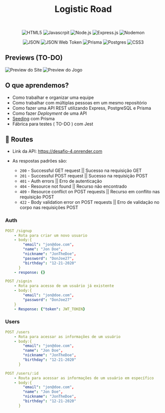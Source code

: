 <h1 align="center">
    Logistic Road
</h1>
<br />
<div align="center">

  ![HTML5](https://img.shields.io/badge/html5-E34F26?logo=html5&logoColor=white&style=for-the-badge)
  ![Javascrpit](https://img.shields.io/badge/javascript-F7DF1E?logo=javascript&logoColor=white&style=for-the-badge)
  ![Node.js ](https://img.shields.io/badge/node.js-6DA55F?logo=node.js&logoColor=white&style=for-the-badge)
  ![Express.js](https://img.shields.io/badge/express.js-%23404d59.svg?logo=express&logoColor=%2361DAFB&style=for-the-badge)
  ![Nodemon](https://img.shields.io/badge/nodemon-76D04B?logo=nodemon&logoColor=%2361DAFB&style=for-the-badge)
  
  ![JSON](https://img.shields.io/badge/json-000000?logo=json&logoColor=%2361DAFB&style=for-the-badge)
  ![JSON Web Token](https://img.shields.io/badge/jsonwebtokens-000000?logo=jsonwebtokens&logoColor=%2361DAFB&style=for-the-badge)
  ![Prisma](https://img.shields.io/badge/Prisma-3982CE?style=for-the-badge&logo=Prisma&logoColor=white)
  ![Postgres](https://img.shields.io/badge/PostgreSQL-316192?style=for-the-badge&logo=postgresql&logoColor=white)
  ![CSS3](https://img.shields.io/badge/css3-1572B6?style=for-the-badge&logo=css3&logoColor=white)

  </div>


## Previews (TO-DO)
![Preview do Site]()
![Preview do Jogo]()
## O que aprendemos?
 
  - Como trabalhar e organizar uma equipe
  - Como trabalhar com múltiplas pessoas em um mesmo repositório
  - Como fazer uma API REST utilizando Express, PostgreSQL e Prisma
  - Como fazer *Deployment* de uma API 
  - [Seeding](https://www.prisma.io/docs/guides/database/seed-database) com Prisma
  -  Fábrica para testes ( TO-DO ) com Jest

## :rocket: Routes
- Link da API: https://desafio-4.onrender.com

- As respostas padrões são:
  - `200` - Successful GET request || Sucesso na requisição GET 
  - `201` - Successful POST request || Sucesso na requisição POST
  - `401` - Auth errors || Erro de autenticação
  - `404` - Resource not found || Recurso não encontrado
  - `409` - Resource conflict on POST requests || Recurso em conflito nas requisição POST
  - `422` - Body validation error on POST requests || Erro de validação no corpo nas requisições POST

### Auth

```yml
POST /signup
    - Rota para criar um novo usuario
    - body:{
        "email": "jon@doe.com",
        "name": "Jon Doe",
        "nickname": "JonTheDoe",
        "password": "DonJoe27",
        "birthday": "12-21-2020"
      }
    - response: {}
```

```yml
POST /signin
    - Rota para acesso de um usuário já existente
    - body:{
        "email": "jon@doe.com",
        "password": "DonJoe27"
    }
    - Response: {"token": JWT_TOKEN}
```
    
### Users

```yml 
POST /users
    - Rota para acessar as informações de um usuário
    - body:{
        "email": "jon@doe.com",
        "name": "Jon Doe",
        "nickname": "JonTheDoe",
        "birthday": "12-21-2020"
      }
```

```yml 
POST /users/:id
    - Routa para acessar as informações de um usuário em específico
    - body:{
        "email": "jon@doe.com",
        "name": "Jon Doe",
        "nickname": "JonTheDoe",
        "birthday": "12-21-2020"
      }
```
